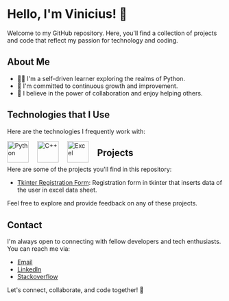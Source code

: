 # Hello, I'm Vinicius! 👋

Welcome to my GitHub repository. Here, you'll find a collection of projects and code that reflect my passion for technology and coding.

## About Me

- 👨‍💻 I'm a self-driven learner exploring the realms of Python.
- 🌱 I'm committed to continuous growth and improvement.
- 🤝 I believe in the power of collaboration and enjoy helping others.

## Technologies that I Use

Here are the technologies I frequently work with:

<p>
  <img src="https://imgs.search.brave.com/3Nl9xY8gw7jwQPCUqZIZAFPq2HsGeZi8vOL5DCFzOMk/rs:fit:860:0:0/g:ce/aHR0cHM6Ly9icmFu/ZHNsb2dvcy5jb20v/d3AtY29udGVudC91/cGxvYWRzL2ltYWdl/cy9weXRob24tbG9n/by5wbmc" alt="Python" title="Python" width="50" style="float:left;margin-right:20px;"/> <!-- Python Image -->
  <img src="https://imgs.search.brave.com/2bueKhZ25lsPYVn1WJXM5ex_9zxPxxAGP20-jIevjtk/rs:fit:860:0:0/g:ce/aHR0cHM6Ly91cGxv/YWQud2lraW1lZGlh/Lm9yZy93aWtpcGVk/aWEvY29tbW9ucy8x/LzE4L0lTT19DKytf/TG9nby5zdmc.svg" alt="C++" title="C++" width="50" style="float:left;margin-right:20px;"/> <!-- C++ Image -->
  <img src="https://imgs.search.brave.com/mtQxVYtaS8oFHqt9hg5kxiELDKd7m2zbsAEgtQP0sHQ/rs:fit:860:0:0/g:ce/aHR0cHM6Ly91cGxv/YWQud2lraW1lZGlh/Lm9yZy93aWtpcGVk/aWEvY29tbW9ucy8z/LzM0L01pY3Jvc29m/dF9PZmZpY2VfRXhj/ZWxfKDIwMTklRTIl/ODAlOTNwcmVzZW50/KS5zdmc.svg" alt="Excel" title="Excel" width="50" style="float:left;margin-right:20px;"/> <!-- Excel Image -->
</p>

## Projects

Here are some of the projects you'll find in this repository:

- [Tkinter Registration Form](https://github.com/ViniciusCastellani/Tkinter_Project_Registration_Form): Registration form in tkinter that inserts data of the user in excel data sheet.

Feel free to explore and provide feedback on any of these projects.

## Contact

I'm always open to connecting with fellow developers and tech enthusiasts. You can reach me via:

- [Email](viniciuscastellani07@gmail.com)
- [LinkedIn](https://www.linkedin.com/in/vinicius-tonello-35542b277//)
- [Stackoverflow](https://stackoverflow.com/users/22579788/tonell0?tab=profile)

Let's connect, collaborate, and code together! 🚀

